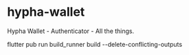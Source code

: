 # hypha-wallet
Hypha Wallet - Authenticator - All the things.

flutter pub run build_runner build --delete-conflicting-outputs

